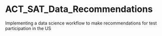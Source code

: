 # ACT_SAT_Data_Recommendations
Implementing a data science workflow to make recommendations for test participation in the US
